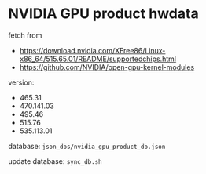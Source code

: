 # NVIDIA GPU product hwdata

fetch from
- https://download.nvidia.com/XFree86/Linux-x86_64/515.65.01/README/supportedchips.html
- https://github.com/NVIDIA/open-gpu-kernel-modules

version:

- 465.31
- 470.141.03
- 495.46
- 515.76
- 535.113.01

database: `json_dbs/nvidia_gpu_product_db.json`

update database: `sync_db.sh` 
